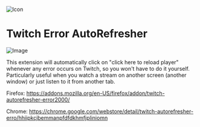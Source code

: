 ![Icon](https://github.com/Dziango/Twitch-Error-AutoRefresher/blob/master/icon128.png)
# Twitch Error AutoRefresher
![Image](https://s8.uupload.ir/files/screenshot_(1156)_9cvu.png)

This extension will automatically click on "click here to reload player" whenever any error occurs on Twitch, so you won't have to do it yourself. Particularly useful when you watch a stream on another screen (another window) or just listen to it from another tab.

Firefox: https://addons.mozilla.org/en-US/firefox/addon/twitch-autorefresher-error2000/

Chrome: https://chrome.google.com/webstore/detail/twitch-autorefresher-erro/hhiipkcjbemmanpfdfdkhmfjpliniomn
